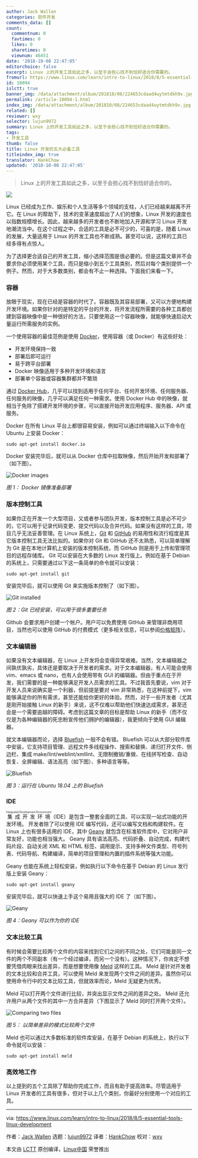 ```yaml
---
author: Jack Wallen
categories: 软件开发
comments_data: []
count:
  commentnum: 0
  favtimes: 0
  likes: 0
  sharetimes: 0
  viewnum: 46451
date: '2018-10-08 22:47:05'
editorchoice: false
excerpt: Linux 上的开发工具如此之多，以至于会担心找不到恰好适合你需要的。
fromurl: https://www.linux.com/learn/intro-to-linux/2018/8/5-essential-tools-linux-development
id: 10094
islctt: true
banner_img: /data/attachment/album/201810/08/224653cdaad4uytmtdkh9v.jpg
permalink: /article-10094-1.html
index_img: /data/attachment/album/201810/08/224653cdaad4uytmtdkh9v.jpg.thumb.jpg
related: []
reviewer: wxy
selector: lujun9972
summary: Linux 上的开发工具如此之多，以至于会担心找不到恰好适合你需要的。
tags:
- 开发工具
thumb: false
title: Linux 开发的五大必备工具
titleindex_img: true
translator: HankChow
updated: '2018-10-08 22:47:05'
---
```



> 
> Linux 上的开发工具如此之多，以至于会担心找不到恰好适合你的。
> 
> 
> 


![](/data/attachment/album/201810/08/224653cdaad4uytmtdkh9v.jpg)


Linux 已经成为工作、娱乐和个人生活等多个领域的支柱，人们已经越来越离不开它。在 Linux 的帮助下，技术的变革速度超出了人们的想象，Linux 开发的速度也以指数规模增长。因此，越来越多的开发者也不断地加入开源和学习 Linux 开发地潮流当中。在这个过程之中，合适的工具是必不可少的，可喜的是，随着 Linux 的发展，大量适用于 Linux 的开发工具也不断成熟。甚至可以说，这样的工具已经多得有点惊人。


为了选择更合适自己的开发工具，缩小选择范围是很必要的。但是这篇文章并不会要求你必须使用某个工具，而只是缩小到五个工具类别，然后对每个类别提供一个例子。然而，对于大多数类别，都会有不止一种选择。下面我们来看一下。


### 容器


放眼于现实，现在已经是容器的时代了。容器既及其容易部署，又可以方便地构建开发环境。如果你针对的是特定的平台的开发，将开发流程所需要的各种工具都创建到容器映像中是一种很好的方法，只要使用这一个容器映像，就能够快速启动大量运行所需服务的实例。


一个使用容器的最佳范例是使用 [Docker](https://www.docker.com/)，使用容器（或 Docker）有这些好处：


* 开发环境保持一致
* 部署后即可运行
* 易于跨平台部署
* Docker 映像适用于多种开发环境和语言
* 部署单个容器或容器集群都并不繁琐


通过 [Docker Hub](https://hub.docker.com/)，几乎可以找到适用于任何平台、任何开发环境、任何服务器、任何服务的映像，几乎可以满足任何一种需求。使用 Docker Hub 中的映像，就相当于免除了搭建开发环境的步骤，可以直接开始开发应用程序、服务器、API 或服务。


Docker 在所有 Linux 平台上都很容易安装，例如可以通过终端输入以下命令在 Ubuntu 上安装 Docker：



```
sudo apt-get install docker.io
```

Docker 安装完毕后，就可以从 Docker 仓库中拉取映像，然后开始开发和部署了（如下图）。


![Docker images](/data/attachment/album/201810/08/224710u8s0666a28qq656k.jpg "Docker images")


*图 1： Docker 镜像准备部署*


### 版本控制工具


如果你正在开发一个大型项目，又或者参与团队开发，版本控制工具是必不可少的，它可以用于记录代码变更、提交代码以及合并代码。如果没有这样的工具，项目几乎无法妥善管理。在 Linux 系统上，[Git](https://git-scm.com/) 和 [GitHub](https://github.com/) 的易用性和流行程度是其它版本控制工具无法比拟的。如果你对 Git 和 GitHub 还不太熟悉，可以简单理解为 Git 是在本地计算机上安装的版本控制系统，而 GitHub 则是用于上传和管理项目的远程存储库。 Git 可以安装在大多数的 Linux 发行版上。例如在基于 Debian 的系统上，只需要通过以下这一条简单的命令就可以安装：



```
sudo apt-get install git
```

安装完毕后，就可以使用 Git 来实施版本控制了（如下图）。


![Git installed](/data/attachment/album/201810/08/224713jrnfqdqc2cfq8cc2.jpg "Git installed")


*图 2：Git 已经安装，可以用于很多重要任务*


Github 会要求用户创建一个帐户。用户可以免费使用 GitHub 来管理非商用项目，当然也可以使用 GitHub 的付费模式（更多相关信息，可以参阅[价格矩阵](https://github.com/pricing)）。


### 文本编辑器


如果没有文本编辑器，在 Linux 上开发将会变得异常艰难。当然，文本编辑器之间孰优孰劣，具体还是要取决于开发者的需求。对于文本编辑器，有人可能会使用 vim、emacs 或 nano，也有人会使用带有 GUI 的编辑器。但由于重点在于开发，我们需要的是一种能够满足开发人员需求的工具。不过我首先要说，vim 对于开发人员来说确实是一个利器，但前提是要对 vim 非常熟悉，在这种前提下，vim 能够满足你的所有需求，甚至还能给你更好的体验。然而，对于一些开发者（尤其是刚开始接触 Linux 的新手）来说，这不仅难以帮助他们快速达成需求，甚至还会是一个需要逾越的障碍。考虑到这篇文章的目标是帮助 Linux 的新手（而不仅仅是为各种编辑器的死忠粉宣传他们拥护的编辑器），我更倾向于使用 GUI 编辑器。


就文本编辑器而论，选择 [Bluefish](http://bluefish.openoffice.nl/index.html) 一般不会有错。 Bluefish 可以从大部分软件库中安装，它支持项目管理、远程文件多线程操作、搜索和替换、递归打开文件、侧边栏、集成 make/lint/weblint/xmllint、无限制撤销/重做、在线拼写检查、自动恢复、全屏编辑、语法高亮（如下图）、多种语言等等。


![Bluefish](/data/attachment/album/201810/08/224717kjaasfzd7pdzwfdw.jpg "Bluefish")


*图 3：运行在 Ubuntu 18.04 上的 Bluefish*


### IDE


<ruby> 集成开发环境 <rt>  Integrated Development Environment </rt></ruby>（IDE）是包含一整套全面的工具、可以实现一站式功能的开发环境。 开发者除了可以使用 IDE 编写代码，还可以编写文档和构建软件。在 Linux 上也有很多适用的 IDE，其中 [Geany](https://www.geany.org/) 就包含在标准软件库中，它对用户非常友好，功能也相当强大。 Geany 具有语法高亮、代码折叠、自动完成，构建代码片段、自动关闭 XML 和 HTML 标签、调用提示、支持多种文件类型、符号列表、代码导航、构建编译，简单的项目管理和内置的插件系统等强大功能。


Geany 也能在系统上轻松安装，例如执行以下命令在基于 Debian 的 Linux 发行版上安装 Geany：



```
sudo apt-get install geany
```

安装完毕后，就可以快速上手这个易用且强大的 IDE 了（如下图）。


![Geany](/data/attachment/album/201810/08/224719mme9jmr066q4att0.jpg "Geany")


*图 4：Geany 可以作为你的 IDE*


### 文本比较工具


有时候会需要比较两个文件的内容来找到它们之间的不同之处，它们可能是同一文件的两个不同副本（有一个经过编译，而另一个没有）。这种情况下，你肯定不想要凭借肉眼来找出差异，而是想要使用像 [Meld](http://meldmerge.org/) 这样的工具。 Meld 是针对开发者的文本比较和合并工具，可以使用 Meld 来发现两个文件之间的差异。虽然你可以使用命令行中的文本比较工具，但就效率而论，Meld 无疑更为优秀。


Meld 可以打开两个文件进行比较，并突出显示文件之间的差异之处。 Meld 还允许用户从两个文件的其中一方合并差异（下图显示了 Meld 同时打开两个文件）。


![Comparing two files](/data/attachment/album/201810/08/224721nosijxktai8zzqrn.jpg "Comparing two files")


*图 5： 以简单差异的模式比较两个文件*


Meld 也可以通过大多数标准的软件库安装，在基于 Debian 的系统上，执行以下命令就可以安装：



```
sudo apt-get install meld
```

### 高效地工作


以上提到的五个工具除了帮助你完成工作，而且有助于提高效率。尽管适用于 Linux 开发者的工具有很多，但对于以上几个类别，你最好分别使用一个对应的工具。




---


via: <https://www.linux.com/learn/intro-to-linux/2018/8/5-essential-tools-linux-development>


作者：[Jack Wallen](https://www.linux.com/users/jlwallen) 选题：[lujun9972](https://github.com/lujun9972) 译者：[HankChow](https://github.com/HankChow) 校对：[wxy](https://github.com/wxy)


本文由 [LCTT](https://github.com/LCTT/TranslateProject) 原创编译，[Linux中国](https://linux.cn/) 荣誉推出